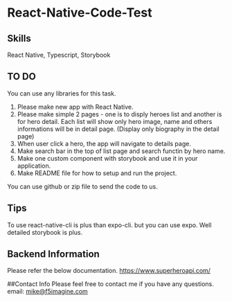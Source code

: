 # React-Native-Code-Test

## Skills
React Native, Typescript, Storybook

## TO DO
You can use any libraries for this task.

1. Please make new app with React Native.
2. Please make simple 2 pages - one is to disply heroes list and another is for hero detail.
Each list will show only hero image, name and others informations will be in detail page. (Display only biography in the detail page)
3. When user click a hero, the app will navigate to details page.
4. Make search bar in the top of list page and search functin by hero name.
6. Make one custom component with storybook and use it in your application.
7. Make README file for how to setup and run the project.

You can use github or zip file to send the code to us.

## Tips
To use react-native-cli is plus than expo-cli. but you can use expo.
Well detailed storybook is plus.

## Backend Information
Please refer the below documentation.
https://www.superheroapi.com/

##Contact Info
Please feel free to contact me if you have any questions.
email: mike@f5imagine.com
